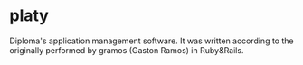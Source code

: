 # platy
Diploma's application management software. It was written according to the originally  performed by gramos (Gaston Ramos) in Ruby&Rails.
